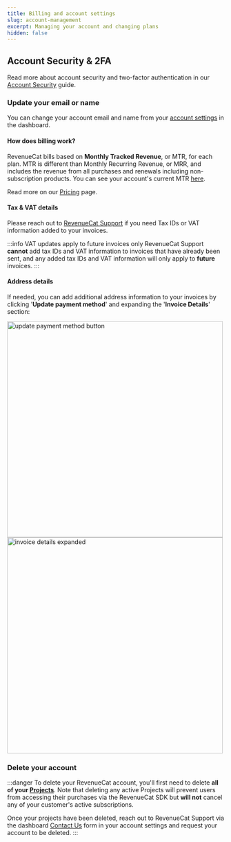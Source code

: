 ```yaml
---
title: Billing and account settings
slug: account-management
excerpt: Managing your account and changing plans
hidden: false
---
```


## Account Security & 2FA

Read more about account security and two-factor authentication in our [Account Security](/welcome/projects/security) guide.

### Update your email or name

You can change your account email and name from your [account settings](https://app.revenuecat.com/settings/account) in the dashboard.

#### How does billing work?

RevenueCat bills based on **Monthly Tracked Revenue**, or MTR, for each plan. MTR is different than Monthly Recurring Revenue, or MRR, and includes the revenue from all purchases and renewals including non-subscription products. You can see your account's current MTR [here](https://app.revenuecat.com/settings/billing).

Read more on our [Pricing](https://www.revenuecat.com/pricing) page.

#### Tax & VAT details

Please reach out to [RevenueCat Support](https://app.revenuecat.com/settings/support) if you need Tax IDs or VAT information added to your invoices.

:::info VAT updates apply to future invoices only
RevenueCat Support **cannot** add tax IDs and VAT information to invoices that have already been sent, and any added tax IDs and VAT information will only apply to **future** invoices.
:::

#### Address details

If needed, you can add additional address information to your invoices by clicking '**Update payment method**' and expanding the '**Invoice Details**' section:

<img width="500" alt="update payment method button" src="https://github.com/RevenueCat/revenuecat-docs/assets/110489217/79b7b8e5-cb06-438d-91e9-9257c6921211" />

<img width="500" alt="invoice details expanded" src="https://github.com/RevenueCat/revenuecat-docs/assets/110489217/a49a859b-1f45-438d-8b46-65e93ca4f48e" />

### Delete your account

:::danger
To delete your RevenueCat account, you'll first need to delete **all of your [Projects](/welcome/projects)**. Note that deleting any active Projects will prevent users from accessing their purchases via the RevenueCat SDK but **will not** cancel any of your customer's active subscriptions.

Once your projects have been deleted, reach out to RevenueCat Support via the dashboard [Contact Us](https://app.revenuecat.com/settings/support) form in your account settings and request your account to be deleted.
:::
